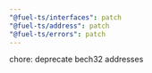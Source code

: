 ```yaml
---
"@fuel-ts/interfaces": patch
"@fuel-ts/address": patch
"@fuel-ts/errors": patch
---
```


chore: deprecate bech32 addresses
